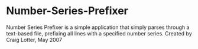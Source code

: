 Number-Series-Prefixer
======================

Number Series Prefixer is a simple application that simply parses through a text-based file, prefixing all lines with a specified number series. Created by Craig Lotter, May 2007
